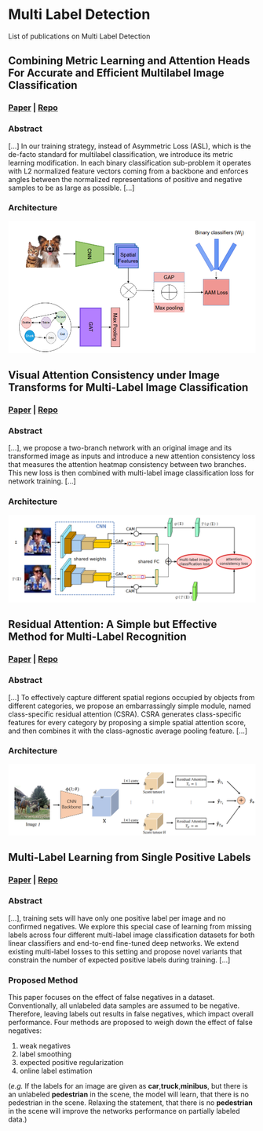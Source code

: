 # Multi Label Detection

List of publications on Multi Label Detection

## Combining Metric Learning and Attention Heads For Accurate and Efficient Multilabel Image Classification

### [Paper](https://arxiv.org/pdf/2209.06585v2.pdf) | [Repo](https://github.com/openvinotoolkit/deep-object-reid)

### Abstract

[...] In our training strategy, instead of Asymmetric Loss (ASL), which is the de-facto standard for multilabel classification, we introduce its metric learning modification. In each binary classification sub-problem it operates with L2 normalized feature vectors coming from a backbone and enforces angles between the normalized representations of positive and negative samples to be as large as possible. [...]

### Architecture


<img src="assets/GAT.png" alt="drawing" width="700"/>


## Visual Attention Consistency under Image Transforms for Multi-Label Image Classification

### [Paper](https://openaccess.thecvf.com/content_CVPR_2019/papers/Guo_Visual_Attention_Consistency_Under_Image_Transforms_for_Multi-Label_Image_Classification_CVPR_2019_paper.pdf) | [Repo](https://github.com/QData/C-Tran)

### Abstract

[...], we propose a two-branch network with an original image and its transformed image as inputs and introduce a new attention consistency loss that measures the attention heatmap consistency between two branches. This new loss is then combined with multi-label image classification loss for network training. [...]

### Architecture


<img src="assets/C-Tran.png" alt="drawing" width="700"/>


## Residual Attention: A Simple but Effective Method for Multi-Label Recognition

### [Paper](https://arxiv.org/pdf/2108.02456v2.pdf) | [Repo](https://github.com/Kevinz-code/CSRA)

### Abstract

[...] To effectively capture different spatial regions occupied by objects from different categories, we propose an embarrassingly simple module, named class-specific residual attention (CSRA). CSRA generates class-specific features for every category by proposing a simple spatial attention score, and then combines it with the class-agnostic average pooling feature. [...]

### Architecture
<img src="assets/CSRA.png" alt="drawing" width="700"/>


## Multi-Label Learning from Single Positive Labels

### [Paper](https://arxiv.org/pdf/2106.09708v2.pdf) | [Repo](https://github.com/elijahcole/single-positive-multi-label)

### Abstract

[...], training sets will have only one positive label per image and no confirmed negatives. We explore this special case of learning from missing labels across four different multi-label image classification datasets for both linear classifiers and end-to-end fine-tuned deep networks. We extend existing multi-label losses to this setting and propose novel variants that constrain the number of expected positive labels during training. [...]

### Proposed Method

This paper focuses on the effect of false negatives in a dataset. Conventionally, all unlabeled data samples are assumed to be negative. Therefore, leaving labels out results in false negatives, which impact overall performance. Four methods are proposed to weigh down the effect of false negatives: 

1. weak negatives
2. label smoothing
3. expected positive regularization
4. online label estimation 

(*e.g.* If the labels for an image are given as **car**,**truck**,**minibus**, but there is an unlabeled **pedestrian** in the scene, the model will learn, that there is no pedestrian in the scene. Relaxing the statement, that there is no **pedestrian** in the scene will improve the networks performance on partially labeled data.)